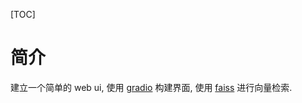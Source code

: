 [TOC]

# 简介

建立一个简单的 web ui, 使用 [gradio](https://gradio.app/) 构建界面, 使用 [faiss](https://github.com/facebookresearch/faiss) 进行向量检索.
